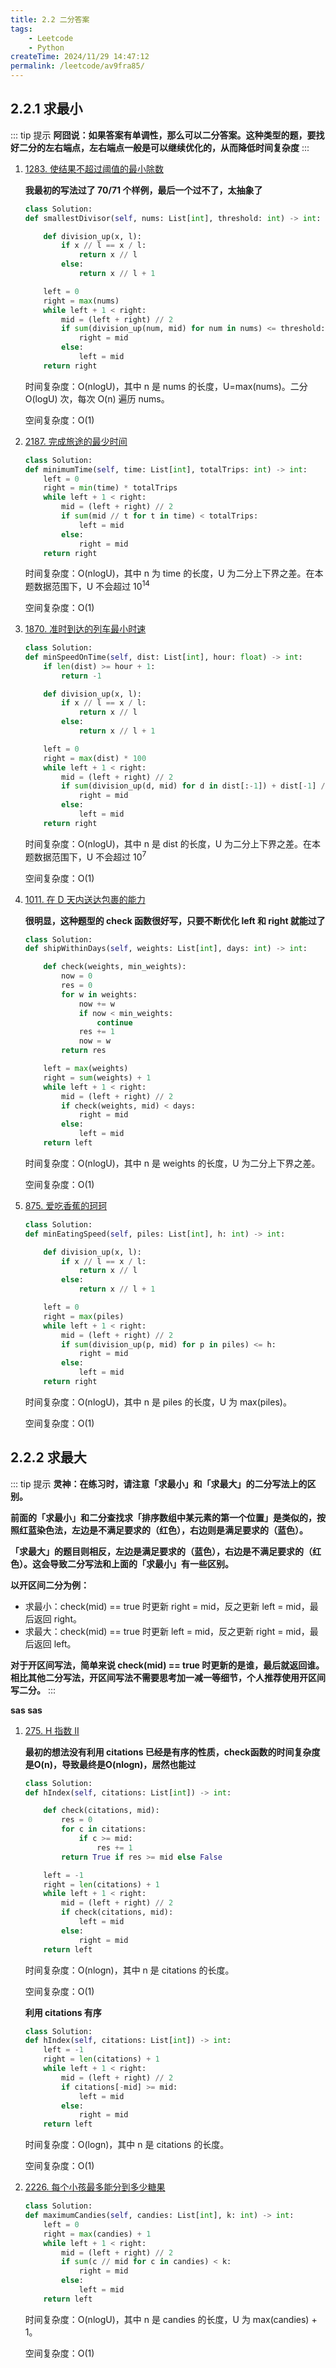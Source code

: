 ```yaml
---
title: 2.2 二分答案
tags:
    - Leetcode
    - Python
createTime: 2024/11/29 14:47:12
permalink: /leetcode/av9fra85/
---
```


## 2.2.1 求最小

::: tip 提示
**阿囧说：如果答案有单调性，那么可以二分答案。这种类型的题，要找好二分的左右端点，左右端点一般是可以继续优化的，从而降低时间复杂度**
:::

1. [1283. 使结果不超过阈值的最小除数](https://leetcode.cn/problems/find-the-smallest-divisor-given-a-threshold/description/)

    **我最初的写法过了 70/71 个样例，最后一个过不了，太抽象了**

    ```py
    class Solution:
    def smallestDivisor(self, nums: List[int], threshold: int) -> int:

        def division_up(x, l):
            if x // l == x / l:
                return x // l
            else:
                return x // l + 1

        left = 0
        right = max(nums)
        while left + 1 < right:
            mid = (left + right) // 2
            if sum(division_up(num, mid) for num in nums) <= threshold:
                right = mid
            else:
                left = mid
        return right
    ```

    时间复杂度：O(nlogU)，其中 n 是 nums 的长度，U=max(nums)。二分 O(logU) 次，每次 O(n) 遍历 nums。

    空间复杂度：O(1)

2. [2187. 完成旅途的最少时间](https://leetcode.cn/problems/minimum-time-to-complete-trips/description/)

    ```py
    class Solution:
    def minimumTime(self, time: List[int], totalTrips: int) -> int:
        left = 0
        right = min(time) * totalTrips
        while left + 1 < right:
            mid = (left + right) // 2
            if sum(mid // t for t in time) < totalTrips:
                left = mid
            else:
                right = mid
        return right
    ```

    时间复杂度：O(nlogU)，其中 n 为 time 的长度，U 为二分上下界之差。在本题数据范围下，U 不会超过 $10^{14}$

    空间复杂度：O(1)

3. [1870. 准时到达的列车最小时速](https://leetcode.cn/problems/minimum-speed-to-arrive-on-time/description/)

    ```py
    class Solution:
    def minSpeedOnTime(self, dist: List[int], hour: float) -> int:
        if len(dist) >= hour + 1:
            return -1

        def division_up(x, l):
            if x // l == x / l:
                return x // l
            else:
                return x // l + 1

        left = 0
        right = max(dist) * 100
        while left + 1 < right:
            mid = (left + right) // 2
            if sum(division_up(d, mid) for d in dist[:-1]) + dist[-1] / mid <= hour:
                right = mid
            else:
                left = mid
        return right
    ```

    时间复杂度：O(nlogU)，其中 n 是 dist 的长度，U 为二分上下界之差。在本题数据范围下，U 不会超过 $10^7$

    空间复杂度：O(1)

4. [1011. 在 D 天内送达包裹的能力](https://leetcode.cn/problems/capacity-to-ship-packages-within-d-days/description/)

    **很明显，这种题型的 check 函数很好写，只要不断优化 left 和 right 就能过了**

    ```py
    class Solution:
    def shipWithinDays(self, weights: List[int], days: int) -> int:

        def check(weights, min_weights):
            now = 0
            res = 0
            for w in weights:
                now += w
                if now < min_weights:
                    continue
                res += 1
                now = w
            return res

        left = max(weights)
        right = sum(weights) + 1
        while left + 1 < right:
            mid = (left + right) // 2
            if check(weights, mid) < days:
                right = mid
            else:
                left = mid
        return left
    ```

    时间复杂度：O(nlogU)，其中 n 是 weights 的长度，U 为二分上下界之差。

    空间复杂度：O(1)

5. [875. 爱吃香蕉的珂珂](https://leetcode.cn/problems/koko-eating-bananas/description/)

    ```py
    class Solution:
    def minEatingSpeed(self, piles: List[int], h: int) -> int:

        def division_up(x, l):
            if x // l == x / l:
                return x // l
            else:
                return x // l + 1

        left = 0
        right = max(piles)
        while left + 1 < right:
            mid = (left + right) // 2
            if sum(division_up(p, mid) for p in piles) <= h:
                right = mid
            else:
                left = mid
        return right
    ```

    时间复杂度：O(nlogU)，其中 n 是 piles 的长度，U 为 max(piles)。

    空间复杂度：O(1)

## 2.2.2 求最大

::: tip 提示
**灵神：在练习时，请注意「求最小」和「求最大」的二分写法上的区别。**

**前面的「求最小」和二分查找求「排序数组中某元素的第一个位置」是类似的，按照红蓝染色法，左边是不满足要求的（红色），右边则是满足要求的（蓝色）。**

**「求最大」的题目则相反，左边是满足要求的（蓝色），右边是不满足要求的（红色）。这会导致二分写法和上面的「求最小」有一些区别。**

**以开区间二分为例：**

- 求最小：check(mid) == true 时更新 right = mid，反之更新 left = mid，最后返回 right。
- 求最大：check(mid) == true 时更新 left = mid，反之更新 right = mid，最后返回 left。

**对于开区间写法，简单来说 check(mid) == true 时更新的是谁，最后就返回谁。相比其他二分写法，开区间写法不需要思考加一减一等细节，个人推荐使用开区间写二分。**
:::

**sas
sas**

1. [275. H 指数 II](https://leetcode.cn/problems/h-index-ii/description//)

    **最初的想法没有利用 citations 已经是有序的性质，check函数的时间复杂度是O(n)，导致最终是O(nlogn)，居然也能过**

    ```py
    class Solution:
    def hIndex(self, citations: List[int]) -> int:

        def check(citations, mid):
            res = 0
            for c in citations:
                if c >= mid:
                    res += 1
            return True if res >= mid else False

        left = -1
        right = len(citations) + 1
        while left + 1 < right:
            mid = (left + right) // 2
            if check(citations, mid):
                left = mid
            else:
                right = mid    
        return left
    ```

    时间复杂度：O(nlogn)，其中 n 是 citations 的长度。

    空间复杂度：O(1)

    **利用 citations 有序**

    ```py
    class Solution:
    def hIndex(self, citations: List[int]) -> int:
        left = -1
        right = len(citations) + 1
        while left + 1 < right:
            mid = (left + right) // 2
            if citations[-mid] >= mid:
                left = mid
            else:
                right = mid    
        return left
    ```

    时间复杂度：O(logn)，其中 n 是 citations 的长度。

    空间复杂度：O(1)

2. [2226. 每个小孩最多能分到多少糖果](https://leetcode.cn/problems/maximum-candies-allocated-to-k-children/description/)

    ```py
    class Solution:
    def maximumCandies(self, candies: List[int], k: int) -> int:
        left = 0
        right = max(candies) + 1
        while left + 1 < right:
            mid = (left + right) // 2
            if sum(c // mid for c in candies) < k:
                right = mid
            else:
                left = mid
        return left
    ```

    时间复杂度：O(nlogU)，其中 n 是 candies 的长度，U 为 max(candies) + 1。

    空间复杂度：O(1)